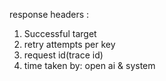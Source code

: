response headers : 
1. Successful target
2. retry attempts per key
3. request id(trace id)
4. time taken by: open ai & system